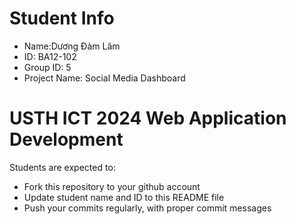 

Student Info
=======================

* Name:Dương Đàm Lâm 
* ID: BA12-102 
* Group ID: 5
* Project Name: Social Media Dashboard


USTH ICT 2024 Web Application Development
=====================================================

Students are expected to:

* Fork this repository to your github account
* Update student name and ID to this README file
* Push your commits regularly, with proper commit messages